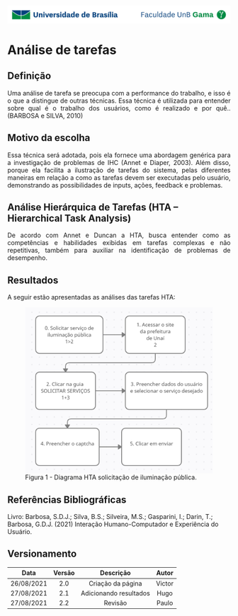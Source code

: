 ![UnB](../../img/unb.jpg)

# Análise de tarefas

## Definição
<p align = "justify">Uma análise de tarefa se preocupa com a performance do
trabalho, e isso é o que a distingue de outras técnicas. Essa técnica é utilizada para entender sobre qual é o trabalho dos usuários, como
é realizado e por quê..(BARBOSA e SILVA, 2010) 
</p>

## Motivo da escolha

<p align = "justify">Essa técnica será adotada, pois ela fornece uma abordagem genérica para a investigação de problemas de IHC (Annet e Diaper, 2003). Além disso, porque ela facilita a ilustração de tarefas do sistema, pelas diferentes maneiras em relação a como as tarefas devem ser executadas pelo usuário, demonstrando as possibilidades de inputs, ações, feedback e problemas.</p>

## Análise Hierárquica de Tarefas (HTA – Hierarchical Task Analysis)

<p align = "justify">De acordo com Annet e Duncan a HTA, busca entender como as
competências e habilidades exibidas em tarefas complexas e não repetitivas, também para
auxiliar na identificação de problemas de desempenho. </p>


## Resultados
<p align = "justify">A seguir estão apresentadas as análises das tarefas HTA:</p>
<figure>
<img align=center width="700" src="../../../img/hta_hugo.png">
<br>
<figcaption>Figura 1 - Diagrama HTA solicitação de iluminação pública.</a></figcaption>
</figure>
        


## Referências Bibliográficas

Livro: Barbosa, S.D.J.; Silva, B.S.; Silveira, M.S.; Gasparini, I.; Darin, T.; Barbosa, G.D.J.
(2021) Interação Humano-Computador e Experiência do Usuário.

## Versionamento

| Data |Versão|         Descrição          |       Autor      |
|:----:|:----:|:--------------------------:|:----------------:|
| 26/08/2021 |  2.0 | Criação da página     | Victor |
| 27/08/2021 |  2.1 | Adicionando resultados     | Hugo|
| 27/08/2021 |  2.2 | Revisão     | Paulo|
